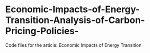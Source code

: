 # Economic-Impacts-of-Energy-Transition-Analysis-of-Carbon-Pricing-Policies-
Code files for the article: Economic Impacts of Energy Transition
